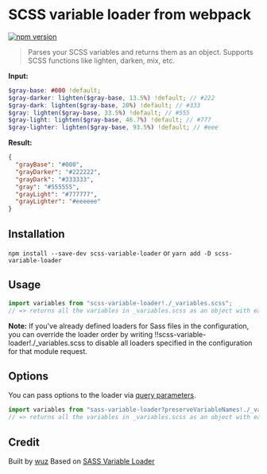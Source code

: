 # SCSS variable loader from webpack

[![npm version](https://img.shields.io/npm/v/scss-variable-loader)](https://npmjs.org/package/scss-variable-loader)

> Parses your SCSS variables and returns them as an object. Supports SCSS functions like lighten, darken, mix, etc.

**Input:**

```scss
$gray-base: #000 !default;
$gray-darker: lighten($gray-base, 13.5%) !default; // #222
$gray-dark: lighten($gray-base, 20%) !default; // #333
$gray: lighten($gray-base, 33.5%) !default; // #555
$gray-light: lighten($gray-base, 46.7%) !default; // #777
$gray-lighter: lighten($gray-base, 93.5%) !default; // #eee
```

**Result:**

```json
{
  "grayBase": "#000",
  "grayDarker": "#222222",
  "grayDark": "#333333",
  "gray": "#555555",
  "grayLight": "#777777",
  "grayLighter": "#eeeeee"
}
```

## Installation

`npm install --save-dev scss-variable-loader`
or
`yarn add -D scss-variable-loader`

## Usage

```js
import variables from "scss-variable-loader!./_variables.scss";
// => returns all the variables in _variables.scss as an object with each variable name camelCased
```

**Note:** If you've already defined loaders for Sass files in the configuration, you can override the loader order by writing !!scss-variable-loader!./\_variables.scss to disable all loaders specified in the configuration for that module request.

## Options

You can pass options to the loader via [query parameters](http://webpack.github.io/docs/using-loaders.html#query-parameters).

```js
import variables from "sass-variable-loader?preserveVariableNames!./_variables.scss";
// => returns all the variables in _variables.scss as an object with each variable name left intact
```

## Credit

Built by [wuz](https://wuz.sh)
Based on [SASS Variable Loader](https://github.com/nordnet/sass-variable-loader)
